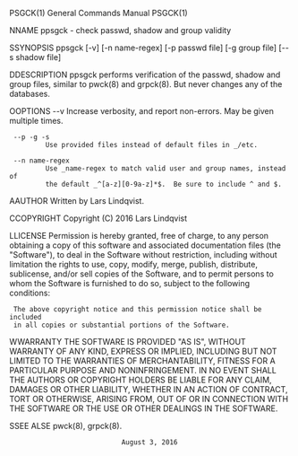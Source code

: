 PSGCK(1)                    General Commands Manual                   PSGCK(1)

NNAME
     ppsgck - check passwd, shadow and group validity

SSYNOPSIS
     ppsgck [-v] [-n name-regex] [-p passwd file] [-g group file]
           [--s shadow file]

DDESCRIPTION
     ppsgck performs verification of the passwd, shadow and group files,
     similar to pwck(8) and grpck(8).  But never changes any of the databases.


OOPTIONS
     --v      Increase verbosity, and report non-errors. May be given multiple
             times.

     --p -g -s
             Use provided files instead of default files in _/etc.

     --n name-regex
             Use _name-regex to match valid user and group names, instead of
             the default _^[a-z][0-9a-z]*$.  Be sure to include ^ and $.


AAUTHOR
     Written by Lars Lindqvist.

CCOPYRIGHT
     Copyright (C) 2016 Lars Lindqvist

LLICENSE
     Permission is hereby granted, free of charge, to any person obtaining a
     copy of this software and associated documentation files (the
     "Software"), to deal in the Software without restriction, including
     without limitation the rights to use, copy, modify, merge, publish,
     distribute, sublicense, and/or sell copies of the Software, and to permit
     persons to whom the Software is furnished to do so, subject to the
     following conditions:

     The above copyright notice and this permission notice shall be included
     in all copies or substantial portions of the Software.

WWARRANTY
     THE SOFTWARE IS PROVIDED "AS IS", WITHOUT WARRANTY OF ANY KIND, EXPRESS
     OR IMPLIED, INCLUDING BUT NOT LIMITED TO THE WARRANTIES OF
     MERCHANTABILITY, FITNESS FOR A PARTICULAR PURPOSE AND NONINFRINGEMENT. IN
     NO EVENT SHALL THE AUTHORS OR COPYRIGHT HOLDERS BE LIABLE FOR ANY CLAIM,
     DAMAGES OR OTHER LIABILITY, WHETHER IN AN ACTION OF CONTRACT, TORT OR
     OTHERWISE, ARISING FROM, OUT OF OR IN CONNECTION WITH THE SOFTWARE OR THE
     USE OR OTHER DEALINGS IN THE SOFTWARE.


SSEE ALSE
     pwck(8), grpck(8).

                                August 3, 2016
